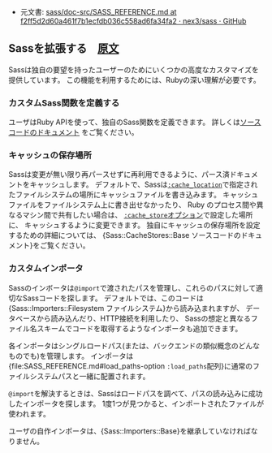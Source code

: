 +  元文書: [sass/doc-src/SASS_REFERENCE.md at f2ff5d2d60a461f7b1ecfdb036c558ad6fa34fa2 · nex3/sass · GitHub](https://github.com/nex3/sass/blob/f2ff5d2d60a461f7b1ecfdb036c558ad6fa34fa2/doc-src/SASS_REFERENCE.md#extending-sass "sass/doc-src/SASS_REFERENCE.md at f2ff5d2d60a461f7b1ecfdb036c558ad6fa34fa2 · nex3/sass · GitHub")

## Sassを拡張する　[原文](http://sass-lang.com/docs/yardoc/file.SASS_REFERENCE.html#extending_sass)

Sassは独自の要望を持ったユーザーのためにいくつかの高度なカスタマイズを提供しています。
この機能を利用するためには、Rubyの深い理解が必要です。

### カスタムSass関数を定義する

ユーザはRuby APIを使って、独自のSass関数を定義できます。
詳しくは[ソースコードのドキュメント](Sass/Script/Functions.html#adding_custom_functions)
をご覧ください。

### キャッシュの保存場所

Sassは変更が無い限り再パースせずに再利用できるように、パース済ドキュメントをキャッシュします。
デフォルトで、Sassは[`:cache_location`](#cache_location-option)で指定されたファイルシステムの場所にキャッシュファイルを書き込みます。
キャッシュファイルをファイルシステム上に書き出せなかったり、
Ruby のプロセス間や異なるマシン間で共有したい場合は、
[`:cache_store`オプション](#cache_store-option)で設定した場所に、
キャッシュするように変更できます。
独自にキャッシュの保存場所を設定するための詳細については、
{Sass::CacheStores::Base ソースコードのドキュメント}をご覧ください。

### カスタムインポータ

Sassのインボータは`@import`で渡されたパスを管理し、これらのパスに対して適切なSassコードを探します。
デフォルトでは、このコードは{Sass::Importers::Filesystem ファイルシステム}から読み込まれますが、
データベースから読み込んだり、HTTP接続を利用したり、
Sassの想定と異なるファイル名スキームでコードを取得するようなインポータも追加できます。

各インポータはシングルロードパス(または、バックエンドの類似概念のどんなものでも)を管理します。
インポータは{file:SASS_REFERENCE.md#load_paths-option `:load_paths`配列}に通常のファイルシステムパスと一緒に配置されます。

`@import`を解決するときは、Sassはロードパスを調べて、パスの読み込みに成功したインポータを探します。
1度1つが見つかると、インポートされたファイルが使われます。

ユーザの自作インポータは、{Sass::Importers::Base}を継承していなければなりません。